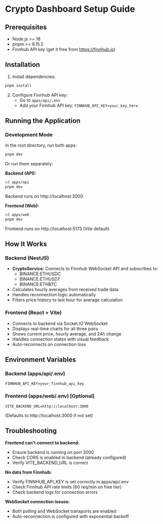 # Crypto Dashboard Setup Guide

## Prerequisites

- Node.js >= 18
- pnpm >= 8.15.5
- Finnhub API key (get it free from https://finnhub.io)

## Installation

1. Install dependencies:

```bash
pnpm install
```

2. Configure Finnhub API key:
   - Go to `apps/api/.env`
   - Add your Finnhub API key: `FINNHUB_API_KEY=your_key_here`

## Running the Application

### Development Mode

In the root directory, run both apps:

```bash
pnpm dev
```

Or run them separately:

**Backend (API):**

```bash
cd apps/api
pnpm dev
```

Backend runs on http://localhost:3000

**Frontend (Web):**

```bash
cd apps/web
pnpm dev
```

Frontend runs on http://localhost:5173 (Vite default)

## How It Works

### Backend (NestJS)

- **CryptoService**: Connects to Finnhub WebSocket API and subscribes to:
  - BINANCE:ETHUSDC
  - BINANCE:ETHUSDT
  - BINANCE:ETHBTC
- Calculates hourly averages from received trade data
- Handles reconnection logic automatically
- Filters price history to last hour for average calculation

### Frontend (React + Vite)

- Connects to backend via Socket.IO WebSocket
- Displays real-time charts for all three pairs
- Shows current price, hourly average, and 24h change
- Handles connection states with visual feedback
- Auto-reconnects on connection loss

## Environment Variables

### Backend (apps/api/.env)

```
FINNHUB_API_KEY=your_finnhub_api_key
```

### Frontend (apps/web/.env) [Optional]

```
VITE_BACKEND_URL=http://localhost:3000
```

(Defaults to http://localhost:3000 if not set)

## Troubleshooting

**Frontend can't connect to backend:**

- Ensure backend is running on port 3000
- Check CORS is enabled in backend (already configured)
- Verify VITE_BACKEND_URL is correct

**No data from Finnhub:**

- Verify FINNHUB_API_KEY is set correctly in apps/api/.env
- Check Finnhub API rate limits (60 req/min on free tier)
- Check backend logs for connection errors

**WebSocket connection issues:**

- Both polling and WebSocket transports are enabled
- Auto-reconnection is configured with exponential backoff

